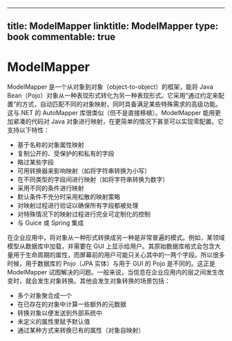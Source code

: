 
---
title: ModelMapper
linktitle: ModelMapper
type: book
commentable: true
---

# ModelMapper

ModelMapper 是一个从对象到对象（object-to-object）的框架，能将 Java Bean（Pojo）对象从一种表现形式转化为另一种表现形式。它采用“通过约定来配置”的方式，自动匹配不同的对象映射，同时具备满足某些特殊需求的高级功能。这与.NET 的 AutoMapper 库很类似（但不是直接移植）。ModelMapper 能用更加紧凑的代码对 Java 对象进行映射，在更简单的情况下甚至可以实现零配置。它支持以下特性：

- 基于名称的对象属性映射
- 复制公开的、受保护的和私有的字段
- 略过某些字段
- 可用转换器来影响映射（如将字符串转换为小写）
- 在不同类型的字段间进行映射（如将字符串转换为数字）
- 采用不同的条件进行映射
- 默认条件不充分时采用松散的映射策略
- 对映射过程进行验证以确保所有字段都被处理
- 对特殊情况下的映射过程进行完全可定制化的控制
- 与 Guice 或 Spring 集成

在企业应用中，将对象从一种形式转换成另一种是非常普遍的模式。例如，某领域模型从数据库中加载，并需要在 GUI 上显示给用户。其原始数据库格式会包含大量用于生命周期的属性，而屏幕前的用户可能只关心其中的一两个字段。所以很多时候，用于数据库的 Pojo（JPA 实体）与用于 GUI 的 Pojo 是不同的。这正是 ModelMapper 试图解决的问题。一般来说，当信息在企业应用内的层之间发生改变时，就会发生对象转换。其他会发生对象转换的场景包括：

- 多个对象聚合成一个
- 在已存在的对象中计算一些额外的元数据
- 转换对象以便发送到外部系统中
- 未定义的属性里赋予默认值
- 通过某种方式来转换已有的属性（对象自映射）

    